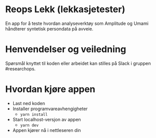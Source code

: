 # Reops Lekk (lekkasjetester)

En app for å teste hvordan analyseverktøy som Amplitude og Umami håndterer syntetisk persondata på avveie.

# Henvendelser og veiledning

Spørsmål knyttet til koden eller arbeidet kan stilles
på Slack i gruppen #researchops.

# Hvordan kjøre appen

- Last ned koden
- Installer programvareavhengigheter
  - `yarn install`
- Start localhost-versjon av appen
  - `yarn dev`
- Appen kjører nå i nettleseren din
